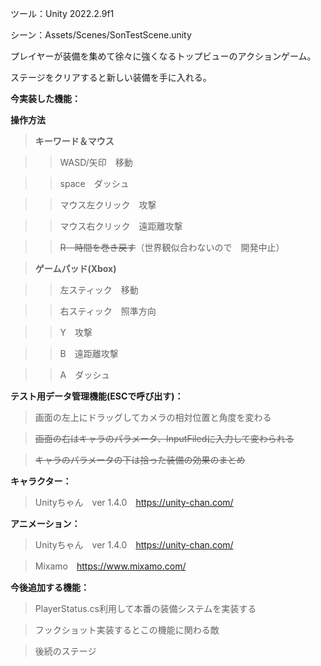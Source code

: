 ツール：Unity 2022.2.9f1

シーン：Assets/Scenes/SonTestScene.unity

プレイヤーが装備を集めて徐々に強くなるトップビューのアクションゲーム。

ステージをクリアすると新しい装備を手に入れる。

**今実装した機能：**

**操作方法**

>**キーワード＆マウス**

>>WASD/矢印　移動

>>space　ダッシュ

>>マウス左クリック　攻撃

>>マウス右クリック　遠距離攻撃

>>~~R　時間を巻き戻す~~（世界観似合わないので　開発中止）

>**ゲームパッド(Xbox)**

>>左スティック　移動

>>右スティック　照準方向

>>Y　攻撃

>>B　遠距離攻撃

>>A　ダッシュ

**テスト用データ管理機能(ESCで呼び出す)：**

>画面の左上にドラッグしてカメラの相対位置と角度を変わる

>~~画面の右はキャラのパラメータ、InputFiledに入力して変わられる~~

>~~キャラのパラメータの下は拾った装備の効果のまとめ~~

**キャラクター：**

>Unityちゃん　ver 1.4.0　https://unity-chan.com/

**アニメーション：**

>Unityちゃん　ver 1.4.0　https://unity-chan.com/

>Mixamo　https://www.mixamo.com/

**今後追加する機能：**

>PlayerStatus.cs利用して本番の装備システムを実装する

>フックショット実装するとこの機能に関わる敵

>後続のステージ

